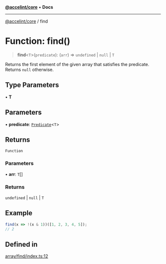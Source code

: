 [**@accelint/core**](../README.md) • **Docs**

***

[@accelint/core](../README.md) / find

# Function: find()

> **find**\<`T`\>(`predicate`): (`arr`) => `undefined` \| `null` \| `T`

Returns the first element of the given array that satisfies the predicate.
Returns `null` otherwise.

## Type Parameters

• **T**

## Parameters

• **predicate**: [`Predicate`](../type-aliases/Predicate.md)\<`T`\>

## Returns

`Function`

### Parameters

• **arr**: `T`[]

### Returns

`undefined` \| `null` \| `T`

## Example

```ts
find(x => !(x & 1))([1, 2, 3, 4, 5]);
// 2
```

## Defined in

[array/find/index.ts:12](https://github.com/gohypergiant/standard-toolkit/blob/7f574e64e57e697a3e2daabb1b78393aca67cb22/packages/core/src/array/find/index.ts#L12)

